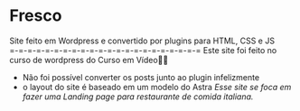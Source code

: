 # Fresco
 Site feito em Wordpress e convertido por plugins para HTML, CSS e JS <br>
=-=-=-=-=-=-=-=-=-=-=-=-=-=-=-=-=-=-=-=-=-=
Este site foi feito no curso de wordpress do Curso em Vídeo🖖🤓
- Não foi possível converter os posts junto ao plugin infelizmente
- o layout do site é baseado em um modelo do Astra
*Esse site se foca em fazer uma Landing page para restaurante de comida italiana.*
